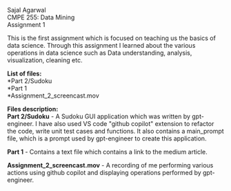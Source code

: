 Sajal Agarwal<br>
CMPE 255: Data Mining<br>
Assignment 1

This is the first assignment which is focused on teaching us the basics of data science. Through this assignment I learned about the various operations in data science such as Data understanding, analysis, visualization, cleaning etc.<br>

**List of files:**<br>
  *Part 2/Sudoku<br>
  *Part 1<br>
  *Assignment_2_screencast.mov<br>

**Files description:**<br>
**Part 2/Sudoku** - A Sudoku GUI application which was written by gpt-engineer. I have also used VS code "github copilot" extension to refactor the code, write unit test cases and functions. It also contains a main_prompt file, which is a prompt used by gpt-engineer to create this application.<br>

**Part 1** - Contains a text file which contains a link to the medium article.<br>

**Assignment_2_screencast.mov** - A recording of me performing various actions using github copilot and displaying operations performed by gpt-engineer. 
